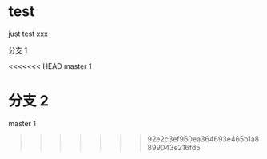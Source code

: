 # test
just test   xxx

分支 1

<<<<<<< HEAD
master 1

分支 2
=======
master 1
>>>>>>> 92e2c3ef960ea364693e465b1a8899043e216fd5
